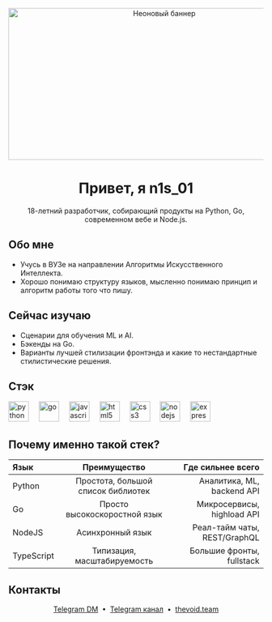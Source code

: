 ﻿<br clear="both">

<div align="center">
  <img height="300" width="600" src="https://user-images.githubusercontent.com/74038190/225813708-98b745f2-7d22-48cf-9150-083f1b00d6c9.gif" alt="Неоновый баннер" />
</div>

<h1 align="center">Привет, я n1s_01</h1>

<p align="center">
  18-летний разработчик, собирающий продукты на Python, Go, современном вебе и Node.js.
</p>

## Обо мне
- Учусь в ВУЗе на направлении Алгоритмы Искусственного Интеллекта.
- Хорошо понимаю структуру языков, мысленно понимаю принцип и алгоритм работы того что пишу.

## Сейчас изучаю
- Сценарии для обучения ML и AI.
- Бэкенды на Go.
- Варианты лучшей стилизации фронтэнда и какие то нестандартные стилистические решения.

## Стэк
<div align="left">
  <img src="https://cdn.jsdelivr.net/gh/devicons/devicon/icons/python/python-original.svg" height="40" alt="python" />
  <img width="12" />
  <img src="https://cdn.jsdelivr.net/gh/devicons/devicon/icons/go/go-original.svg" height="40" alt="go" />
  <img width="12" />
  <img src="https://cdn.jsdelivr.net/gh/devicons/devicon/icons/javascript/javascript-original.svg" height="40" alt="javascript" />
  <img width="12" />
  <img src="https://cdn.jsdelivr.net/gh/devicons/devicon/icons/html5/html5-original.svg" height="40" alt="html5" />
  <img width="12" />
  <img src="https://cdn.jsdelivr.net/gh/devicons/devicon/icons/css3/css3-original.svg" height="40" alt="css3" />
  <img width="12" />
  <img src="https://cdn.jsdelivr.net/gh/devicons/devicon/icons/nodejs/nodejs-original.svg" height="40" alt="nodejs" />
  <img width="12" />
  <img src="https://skillicons.dev/icons?i=express" height="40" alt="express" />
  <img width="12" />
</div>

## Почему именно такой стек?
| Язык       | Преимущество                  | Где сильнее всего          |
|:----------|:-----------------------------:|---------------------------:|
| Python    | Простота, большой список библиотек  | Аналитика, ML, backend API |
| Go        | Просто высокоскоростной язык    | Микросервисы, highload API |
| NodeJS    | Асинхронный язык | Реал-тайм чаты, REST/GraphQL|
| TypeScript| Типизация, масштабируемость | Большие фронты, fullstack  |


## Контакты
<div align="center">
  <a href="https://t.me/n1s_01" target="_blank">Telegram DM</a>
  &nbsp;&bull;&nbsp;
  <a href="https://t.me/the_void_dev" target="_blank">Telegram канал</a>
  &nbsp;&bull;&nbsp;
  <a href="https://thevoid.team" target="_blank">thevoid.team</a>
</div>


